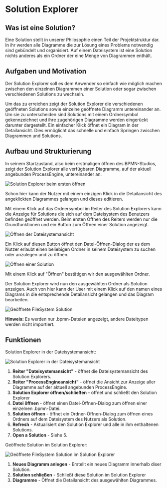 # Solution Explorer

## Was ist eine Solution?

Eine Solution stellt in unserer Philosophie einen Teil der Projektstruktur dar.
In ihr werden alle Diagramme die zur Lösung eines Problems notwendig sind
gebündelt und organisiert. Auf einem Dateisystem ist eine Solution nichts
anderes als ein Ordner der eine Menge von Diagrammen enthält.

## Aufgaben und Motivation

Der Solution Explorer soll es dem Anwender so einfach wie möglich machen
zwischen den einzelnen Diagrammen einer Solution oder sogar zwischen
verschiedenen Solutions zu wechseln.

Um das zu erreichen zeigt der Solution Explorer die verschiedenen geöffneten
Solutions sowie einzelne geöffnete Diagramm untereinander an. Um sie zu
unterscheiden sind Solutions mit einem Ordnersymbol gekennzeichnet und ihre
zugehörigen Diagramme werden eingerückt darunter dargestellt. Ein einfacher
Klick öffnet ein Diagram in der Detailansicht. Dies ermöglicht das schnelle
und einfach Springen zwischen Diagrammen und Solutions.

## Aufbau und Strukturierung

In seinem Startzustand, also beim erstmaligen öffnen des BPMN-Studios, zeigt der
Solution Explorer alle verfügbaren Diagramme, auf der aktuell angebunden
ProcessEngine, untereinander an.

![Solution Explorer beim ersten öffnen](./first_opening.png)

Schon hier kann der Nutzer mit einem einzigen Klick in die Detailansicht des
angeklickten Diagrammes gelangen und dieses editieren.

Mit einem Klick auf das Ordnersymbol im Reiter des Solution Explorers kann
die Anzeige für Solutions die sich auf dem Dateisystem des Benutzers befinden
geöffnet werden. Beim ersten Öffnen des Reiters werden nur die Grundfunktionen
und ein Button zum Öffnen einer Solution angezeigt.

![Öffnen der Dateisystemansicht](./first_opening_file_system.png)

Ein Klick auf diesen Button öffnet den Datei-Öffnen-Dialog der es dem Nutzer
erlaubt einen beliebigen Ordner in seinem Dateisystem zu suchen oder anzulegen
und zu öffnen.

![Öffnen einer Solution](./open_solution_dialog.png)

Mit einem Klick auf "Öffnen" bestätigen wir den ausgewählten Ordner.

Der Solution Explorer wird nun den ausgewählten Ordner als Solution anzeigen.
Auch von hier kann der User mit einem Klick auf den namen eines Diagrams in die
entsprechende Detailansicht gelangen und das Diagram bearbeiten.

![Geöffnete FileSystem Solution](./opened_file_system_solution.png)

**Hinweis:** Es werden nur .bpmn-Dateien angezeigt, andere Dateitypen werden
nicht importiert.

## Funktionen

Solution Explorer in der Dateisystemansicht:

![Solution Explorer in der Dateisystemansicht](./solution_explorer_file_system.png)

1. **Reiter "Dateisystemansicht"** - öffnet die Dateisystemansicht des Solution
Explorers.
2. **Reiter "ProcessEngineansicht"** - öffnet die Ansicht zur Anzeige aller
Diagramme auf der aktuell angebunden ProcessEngine.
3. **Solution Explorer öffnen/schließen** - öffnet und schließt den Solution
Explorer
4. **Datei öffnen** - öffnet einen Datei-Öffnen-Dialog zum öffnen einer einzelnen
.bpmn-Datei.
5. **Solution öffnen** - öffnet ein Ordner-Öffnen-Dialog zum öffnen eines Ordners
auf dem Dateisystem des Nutzers als Solution.
6. **Refresh** - Aktualisiert den Solution Explorer und alle in ihm enthaltenen
Solutions.
7. **Open a Solution** - Siehe 5.

Geöffnete Solution im Solution Explorer:

![Geöffnete FileSystem Solution im Solution Explorer](./filesystem_solution.png)

1. **Neues Diagramm anlegen** - Erstellt ein neues Diagramm innerhalb diser
Solution.
2. **Solution schließen** - Schließt diese Solution im Solution Explorer
3. **Diagramme** - Öffnet die Detailansicht des ausgewählten Diagrammes.
